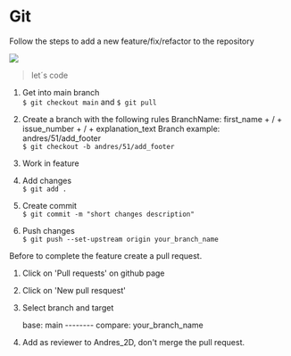 # Git
Follow the steps to add a new feature/fix/refactor to the repository

![](https://www.kindpng.com/picc/m/128-1280187_github-logo-png-github-transparent-png.png)
> let´s code

1. Get into main branch <br>
    `$ git checkout main` and  `$ git pull`

2. Create a branch with the following rules
    BranchName: first_name + / + issue_number + / + explanation_text
    Branch example: andres/51/add_footer <br>
    `$ git checkout -b andres/51/add_footer`

3. Work in feature

4. Add changes <br>
   `$ git add .`

5. Create commit  <br>
    `$ git commit -m "short changes description"`

6. Push changes <br>
    `$ git push --set-upstream origin your_branch_name`

Before to complete the feature create a pull request.

1. Click on 'Pull requests' on github page
2. Click on 'New pull resquest'
3. Select branch and target

    base: main   --------   compare: your_branch_name

4. Add as reviewer to Andres_2D, don't merge the pull request.
